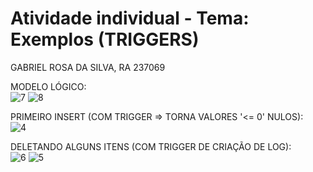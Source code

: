 # Atividade individual - Tema: Exemplos (TRIGGERS)

GABRIEL ROSA DA SILVA, RA 237069

MODELO LÓGICO: <br/>
![7](https://github.com/GabrielRosa835/Tarefa-Trigger/assets/150252238/d9ace0b3-41f6-4b63-aace-9eedd649daa5)
![8](https://github.com/GabrielRosa835/Tarefa-Trigger/assets/150252238/95fec02b-618f-4217-a10c-598618a40e04)

PRIMEIRO INSERT (COM TRIGGER => TORNA VALORES '<= 0' NULOS): <br/>
![4](https://github.com/GabrielRosa835/Tarefa-Trigger/assets/150252238/a84bf789-dfb8-4ae6-b71b-837f555425f6)

DELETANDO ALGUNS ITENS (COM TRIGGER DE CRIAÇÃO DE LOG): <br/>
![6](https://github.com/GabrielRosa835/Tarefa-Trigger/assets/150252238/89dc5978-33cf-47b9-989b-73464f2a97b1)
![5](https://github.com/GabrielRosa835/Tarefa-Trigger/assets/150252238/4d621714-361b-4b82-87f9-e23c326e5545)
